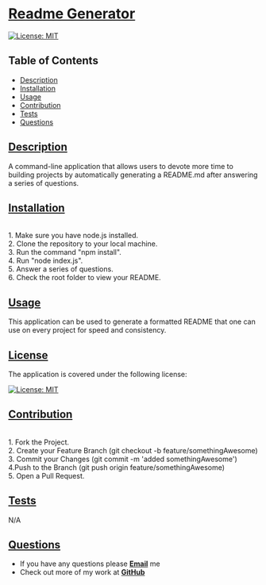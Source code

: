 # [Readme Generator](https://github.com/wwstrothe/readme-test)

  [![License: MIT](https://img.shields.io/badge/License-MIT-yellow.svg)](https://opensource.org/licenses/MIT)

  ## Table of Contents
  
  * [Description](#description)
  * [Installation](#installation)
  * [Usage](#usage)
  * [Contribution](#contribution)
  * [Tests](#tests)
  * [Questions](#questions)
  
  
  ## [Description](#table-of-contents)

  A command-line application that allows users to devote more time to building projects by automatically generating a README.md after answering a series of questions.
  
  
  ## [Installation](#table-of-contents)
  
  <br>1. Make sure you have node.js installed. <br> 2. Clone the repository to your local machine. <br> 3. Run the command "npm install". <br> 4. Run "node index.js". <br> 5. Answer a series of questions. <br> 6. Check the root folder to view your README.
  
  ## [Usage](#table-of-contents)
  
  This application can be used to generate a formatted README that one can use on every project for speed and consistency.
  
  ## [License](#table-of-contents)

  The application is covered under the following license:

  [![License: MIT](https://img.shields.io/badge/License-MIT-yellow.svg)](https://opensource.org/licenses/MIT)
  
  ## [Contribution](#table-of-contents)

  <br>1.  Fork the Project. <br> 2. Create your Feature Branch (git checkout -b feature/somethingAwesome) <br> 3. Commit your Changes (git commit -m 'added somethingAwesome') <br> 4.Push to the Branch (git push origin feature/somethingAwesome) <br> 5. Open a Pull Request.
  
  ## [Tests](#table-of-contents)
  
  N/A
  
  ## [Questions](#table-of-contents)
  
  * If you have any questions please [**Email**](mailto:williamstrothe@gmail.com) me
  * Check out more of my work at [**GitHub**](https://www.github.com/wwstrothe)
  
  
